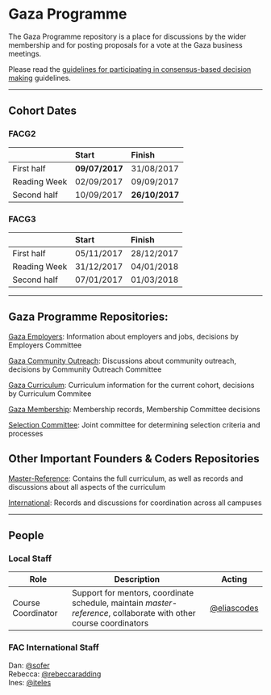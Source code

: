 # Gaza Programme

The Gaza Programme repository is a place for discussions by the wider membership and for posting proposals for a vote at the Gaza business meetings.

Please read the [guidelines for participating in consensus-based decision making](https://github.com/foundersandcoders/international/blob/master/consensus-decisions.md) guidelines.

---

## Cohort Dates

### FACG2
|              | Start          | Finish         |
|--------------|:---------------|:---------------|
| First half   | **09/07/2017** |   31/08/2017   |
| Reading Week |   02/09/2017   |   09/09/2017   |
| Second half  |   10/09/2017   | **26/10/2017** |

### FACG3
|              | Start          | Finish         |
|--------------|:---------------|:---------------|
| First half   | 05/11/2017     |   28/12/2017   |
| Reading Week |    31/12/2017  |  04/01/2018    |
| Second half  |    07/01/2017  |   01/03/2018   |


---

## Gaza Programme Repositories:

[Gaza Employers](https://github.com/foundersandcoders/gaza-employers): Information about employers and jobs, decisions by Employers Committee

[Gaza Community Outreach](https://github.com/foundersandcoders/gaza-outreach): Discussions about community outreach, decisions by Community Outreach Committee

[Gaza Curriculum](https://github.com/foundersandcoders/gaza-curriculum): Curriculum information for the current cohort, decisions by Curriculum Commitee

[Gaza Membership](https://github.com/foundersandcoders/gaza-membership): Membership records, Membership Committee decisions

[Selection Committee](https://github.com/foundersandcoders/selection-committee): Joint committee for determining selection criteria and processes

## Other Important Founders & Coders Repositories

[Master-Reference](https://github.com/foundersandcoders/master-reference): Contains the full curriculum, as well as records and discussions about all aspects of the curriculum

[International](https://github.com/foundersandcoders/international): Records and discussions for coordination across all campuses

---

## People

### Local Staff
|  Role  |  Description  |  Acting  |
|--------|---------------|----------|
| Course Coordinator | Support for mentors, coordinate schedule, maintain _master-reference_, collaborate with other course coordinators | [@eliascodes](https://github.com/eliascodes) |

### FAC International Staff
Dan: [@sofer](https://github.com/sofer)  
Rebecca: [@rebeccaradding](https://github.com/rebeccaradding)  
Ines: [@iteles](https://github.com/iteles)  
